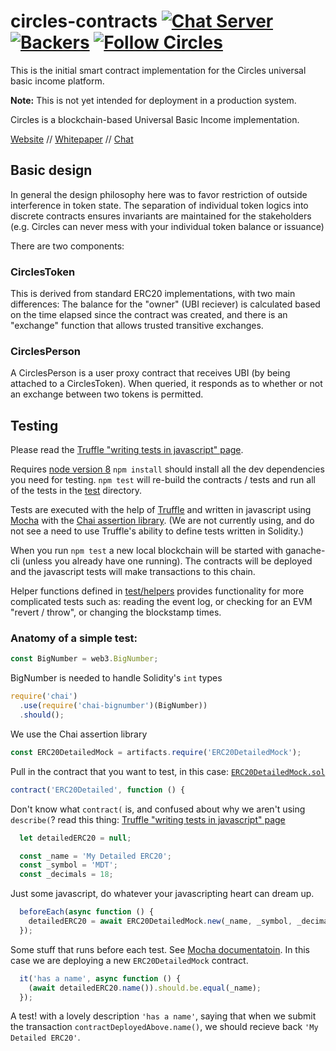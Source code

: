 # circles-contracts [![Chat Server](https://chat.joincircles.net/api/v1/shield.svg?type=online&name=circles%20chat)](https://chat.joincircles.net) [![Backers](https://opencollective.com/circles/supporters/badge.svg)](https://opencollective.com/circles) [![Follow Circles](https://img.shields.io/twitter/follow/circlesubi.svg?label=follow+circles)](https://twitter.com/CirclesUBI)

This is the initial smart contract implementation for the Circles universal basic income platform.

**Note:** This is not yet intended for deployment in a production system.

Circles is a blockchain-based Universal Basic Income implementation.

[Website](http://www.joincircles.net) // [Whitepaper](https://github.com/CirclesUBI/docs/blob/master/Circles.md) // [Chat](https://chat.joincircles.net)

## Basic design

In general the design philosophy here was to favor restriction of outside interference in token state. The separation of individual token logics into discrete contracts ensures invariants are maintained for the stakeholders (e.g. Circles can never mess with your individual token balance or issuance)

There are two components:

### CirclesToken

This is derived from standard ERC20 implementations, with two main differences: The balance for the "owner" (UBI reciever) is calculated based on the time elapsed since the contract was created, and there is an "exchange" function that allows trusted transitive exchanges.

### CirclesPerson

A CirclesPerson is a user proxy contract that receives UBI (by being attached to a CirclesToken). When queried, it responds as to whether or not an exchange between two tokens is permitted.

## Testing
Please read the [Truffle "writing tests in javascript" page](https://truffleframework.com/docs/truffle/testing/writing-tests-in-javascript).

Requires [node version 8](https://nodejs.org/en/download/)
`npm install` should install all the dev dependencies you need for testing.
`npm test` will re-build the contracts / tests and run all of the tests in the [test](test) directory.

Tests are executed with the help of [Truffle](https://truffleframework.com/docs/truffle/testing/writing-tests-in-javascript) and written in javascript using [Mocha](https://mochajs.org/) with the [Chai assertion library](https://www.chaijs.com/). (We are not currently using, and do not see a need to use Truffle's ability to define tests written in Solidity.)

When you run `npm test` a new local blockchain will be started with ganache-cli (unless you already have one running). The contracts will be deployed and the javascript tests will make transactions to this chain.

Helper functions defined in [test/helpers](test/helpers) provides functionality for more complicated tests such as: reading the event log, or checking for an EVM "revert / throw", or changing the blockstamp times.

### Anatomy of a simple test:
```javascript
const BigNumber = web3.BigNumber;
```
BigNumber is needed to handle Solidity's `int` types
```javascript
require('chai')
  .use(require('chai-bignumber')(BigNumber))
  .should();
```
We use the Chai assertion library
```javascript
const ERC20DetailedMock = artifacts.require('ERC20DetailedMock');
```
Pull in the contract that you want to test, in this case: [`ERC20DetailedMock.sol`](contracts/mocks/ERC20DetailedMock.sol)
```javascript
contract('ERC20Detailed', function () {
```
Don't know what `contract(` is, and confused about why we aren't using `describe(`? read this thing: [Truffle "writing tests in javascript" page](https://truffleframework.com/docs/truffle/testing/writing-tests-in-javascript)
```javascript
  let detailedERC20 = null;

  const _name = 'My Detailed ERC20';
  const _symbol = 'MDT';
  const _decimals = 18;
```
Just some javascript, do whatever your javascripting heart can dream up.
```javascript
  beforeEach(async function () {
    detailedERC20 = await ERC20DetailedMock.new(_name, _symbol, _decimals);
  });
```
Some stuff that runs before each test. See [Mocha documentatoin](https://mochajs.org/#run-cycle-overview). In this case we are deploying a new `ERC20DetailedMock` contract.
```javascript
  it('has a name', async function () {
    (await detailedERC20.name()).should.be.equal(_name);
  });
```
A test! with a lovely description `'has a name'`, saying that when we submit the transaction `contractDeployedAbove.name()`, we should recieve back `'My Detailed ERC20'`.

